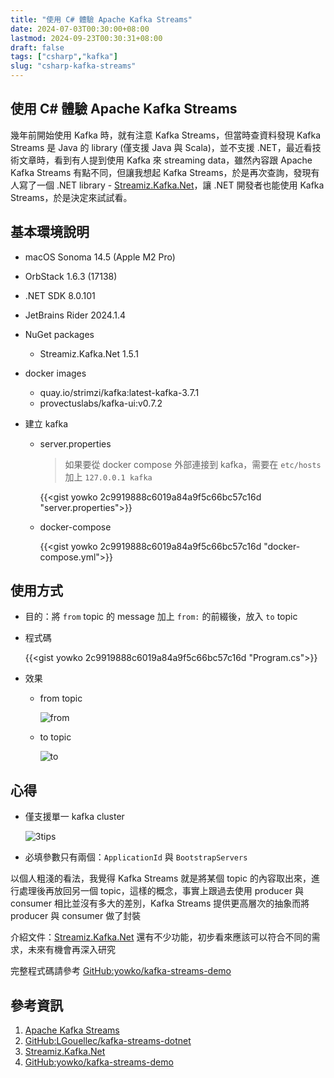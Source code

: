 ```yaml
---
title: "使用 C# 體驗 Apache Kafka Streams"
date: 2024-07-03T00:30:00+08:00
lastmod: 2024-09-23T00:30:31+08:00
draft: false
tags: ["csharp","kafka"]
slug: "csharp-kafka-streams"
---
```


## 使用 C# 體驗 Apache Kafka Streams

幾年前開始使用 Kafka 時，就有注意 Kafka Streams，但當時查資料發現 Kafka Streams 是 Java 的 library (僅支援 Java 與 Scala)，並不支援 .NET，最近看技術文章時，看到有人提到使用 Kafka 來 streaming data，雖然內容跟 Apache Kafka Streams 有點不同，但讓我想起 Kafka Streams，於是再次查詢，發現有人寫了一個 .NET library - [Streamiz.Kafka.Net](https://lgouellec.github.io/kafka-streams-dotnet/)，讓 .NET 開發者也能使用 Kafka Streams，於是決定來試試看。

## 基本環境說明

- macOS Sonoma 14.5 (Apple M2 Pro)
- OrbStack 1.6.3 (17138)
- .NET SDK 8.0.101
- JetBrains Rider 2024.1.4
- NuGet packages
    - Streamiz.Kafka.Net 1.5.1
- docker images

    - quay.io/strimzi/kafka:latest-kafka-3.7.1
    - provectuslabs/kafka-ui:v0.7.2
- 建立 kafka
    - server.properties

        > 如果要從 docker compose 外部連接到 kafka，需要在 `etc/hosts` 加上 `127.0.0.1 kafka`

        {{<gist yowko 2c9919888c6019a84a9f5c66bc57c16d "server.properties">}}

    - docker-compose

        {{<gist yowko 2c9919888c6019a84a9f5c66bc57c16d "docker-compose.yml">}}

## 使用方式

- 目的：將 `from` topic 的 message 加上 `from:` 的前綴後，放入 `to` topic

- 程式碼

    {{<gist yowko 2c9919888c6019a84a9f5c66bc57c16d "Program.cs">}}

- 效果

    - from topic

        ![from](https://github.com/yowko/picsbed/assets/3851540/6d16baff-ff19-4372-a8d2-ac5efeffb32b)

    - to topic

        ![to](https://github.com/yowko/picsbed/assets/3851540/1c03f22a-51dc-4b17-8b15-8bdc14e07163)

## 心得

- 僅支援單一 kafka cluster

    ![3tips](https://github.com/yowko/picsbed/assets/3851540/f88f9cca-c28a-4a37-bc1e-911933acd8c1)

- 必填參數只有兩個：`ApplicationId` 與 `BootstrapServers`

以個人粗淺的看法，我覺得 Kafka Streams 就是將某個 topic 的內容取出來，進行處理後再放回另一個 topic，這樣的概念，事實上跟過去使用 producer 與 consumer 相比並沒有多大的差別，Kafka Streams 提供更高層次的抽象而將 producer 與 consumer 做了封裝

介紹文件：[Streamiz.Kafka.Net](https://lgouellec.github.io/kafka-streams-dotnet/) 還有不少功能，初步看來應該可以符合不同的需求，未來有機會再深入研究

完整程式碼請參考 [GitHub:yowko/kafka-streams-demo](https://github.com/yowko/kafka-streams-demo)

## 參考資訊

1. [Apache Kafka Streams](https://kafka.apache.org/documentation/streams)
2. [GitHub:LGouellec/kafka-streams-dotnet](https://github.com/LGouellec/kafka-streams-dotnet)
3. [Streamiz.Kafka.Net](https://lgouellec.github.io/kafka-streams-dotnet/)
4. [GitHub:yowko/kafka-streams-demo](https://github.com/yowko/kafka-streams-demo)
